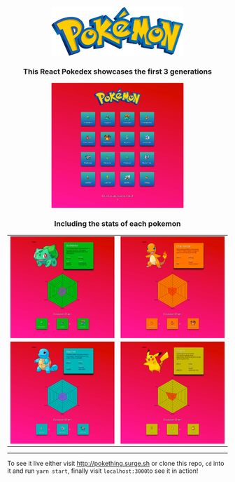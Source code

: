 
<p align="center"><img src="https://raw.githubusercontent.com/AlexTaietti/React-Pokedex/master/preview/pokemon.png" width="60%"/></p>

<h3 align="center">This React Pokedex showcases the first 3 generations</h3>

<p align="center"><img src="https://raw.githubusercontent.com/AlexTaietti/React-Pokedex/master/preview/landing-list.png" width="60%"/></p>

<h3 align="center">Including the stats of each pokemon</h3>

<table><tr><td><img src='https://raw.githubusercontent.com/AlexTaietti/React-Pokedex/master/preview/bulbasaur-stats.png'></td><td><img src='https://raw.githubusercontent.com/AlexTaietti/React-Pokedex/master/preview/charmander-stats.png'></td></tr><tr><td><img src='https://raw.githubusercontent.com/AlexTaietti/React-Pokedex/master/preview/squirtle-stats.png'></td><td><img src='https://raw.githubusercontent.com/AlexTaietti/React-Pokedex/master/preview/pikachu-stats.png'></td></tr></table>

___
To see it live either visit http://pokething.surge.sh or clone this repo, `cd` into it and run `yarn start`, finally visit `localhost:3000`to see it in action!
